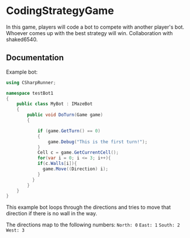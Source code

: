 # CodingStrategyGame
In this game, players will code a bot to compete with another player's bot. Whoever comes up with the best strategy will win. Collaboration with shaked6540.

## Documentation
Example bot: 
```csharp
using CSharpRunner;

namespace testBot1
{
    public class MyBot : IMazeBot
    {
        public void DoTurn(Game game)
        {

	        if (game.GetTurn() == 0)
	        {
	            game.Debug("This is the first turn!");
	        }
	        Cell c = game.GetCurrentCell();
	        for(var i = 0; i <= 3; i++){
            if(c.Walls[i]){
              game.Move((Direction) i);
            }
          }
        }
    }
}
```
This example bot loops through the directions and tries to move that direction if there is no wall in the way.

The directions map to the following numbers: 
`North: 0`
`East: 1`
`South: 2`
`West: 3`
